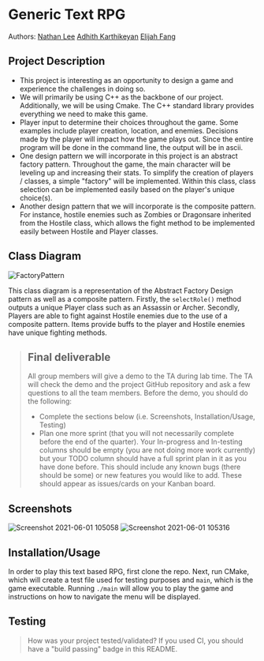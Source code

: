 # Generic Text RPG
 
Authors: [Nathan Lee](https://github.com/ENathanLee) [Adhith Karthikeyan](https://github.com/kkadhith) [Elijah Fang](https://githhub.com/efang006) 
 
## Project Description
 * This project is interesting as an opportunity to design a game and experience the challenges in doing so.
 * We will primarily be using C++ as the backbone of our project. Additionally, we will be using Cmake. The C++ standard library provides everything we need to make this game. 
 * Player input to determine their choices throughout the game. Some examples include player creation, location, and enemies. Decisions made by the player will impact how the game plays out. Since the entire program will be done in the command line, the output will be in ascii.
 * One design pattern we will incorporate in this project is an abstract factory pattern. Throughout the game, the main character will be leveling up and increasing their stats. To simplify the creation of players / classes, a simple "factory" will be implemented. Within this class, class selection can be implemented easily based on the player's unique choice(s).
 * Another design pattern that we will incorporate is the composite pattern. For instance, hostile enemies such as Zombies or Dragonsare inherited from the Hostile class, which allows the fight method to be implemented easily between Hostile and Player classes.
## Class Diagram
![FactoryPattern](https://user-images.githubusercontent.com/24882134/120295803-599b1100-c27c-11eb-9072-2bd24f34e6b9.png)

This class diagram is a representation of the Abstract Factory Design pattern as well as a composite pattern. Firstly, the `selectRole()` method outputs a unique Player class such as an Assassin or Archer. Secondly, Players are able to fight against Hostile enemies due to the use of a composite pattern. Items provide buffs to the player and Hostile enemies have unique fighting methods.


 > ## Final deliverable
 > All group members will give a demo to the TA during lab time. The TA will check the demo and the project GitHub repository and ask a few questions to all the team members. 
 > Before the demo, you should do the following:
 > * Complete the sections below (i.e. Screenshots, Installation/Usage, Testing)
 > * Plan one more sprint (that you will not necessarily complete before the end of the quarter). Your In-progress and In-testing columns should be empty (you are not doing more work currently) but your TODO column should have a full sprint plan in it as you have done before. This should include any known bugs (there should be some) or new features you would like to add. These should appear as issues/cards on your Kanban board. 
 
 ## Screenshots
 ![Screenshot 2021-06-01 105058](https://user-images.githubusercontent.com/81644831/120368940-80326980-c2c7-11eb-9495-03a2d0e16a1a.png)
 ![Screenshot 2021-06-01 105316](https://user-images.githubusercontent.com/81644831/120369011-95a79380-c2c7-11eb-9bef-a5d66efc1aab.png)

 ## Installation/Usage
 In order to play this text based RPG, first clone the repo. Next, run CMake, which will create a test file used for testing purposes and `main`, which is the game executable. Running `./main` will allow you to play the game and instructions on how to navigate the menu will be displayed.
 ## Testing
 > How was your project tested/validated? If you used CI, you should have a "build passing" badge in this README.
 
